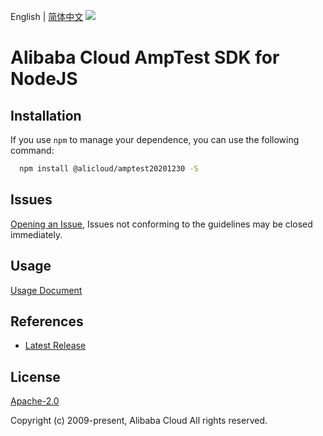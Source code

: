 English | [简体中文](README-CN.md)
![](https://aliyunsdk-pages.alicdn.com/icons/AlibabaCloud.svg)

# Alibaba Cloud AmpTest SDK for NodeJS

## Installation
If you use `npm` to manage your dependence, you can use the following command:

```sh
  npm install @alicloud/amptest20201230 -S
```

## Issues
[Opening an Issue](https://github.com/aliyun/alibabacloud-typescript-sdk/issues/new), Issues not conforming to the guidelines may be closed immediately.

## Usage
[Usage Document](https://github.com/aliyun/alibabacloud-typescript-sdk/blob/master/docs/Usage-EN.md#quick-examples)

## References
* [Latest Release](https://github.com/aliyun/alibabacloud-typescript-sdk/)

## License
[Apache-2.0](http://www.apache.org/licenses/LICENSE-2.0)

Copyright (c) 2009-present, Alibaba Cloud All rights reserved.
